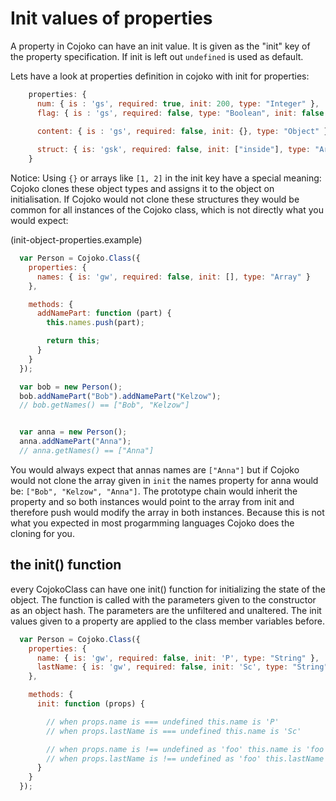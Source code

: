 # Init values of properties

A property in Cojoko can have an init value. It is given as the "init" key of the property specification. If init is left out `undefined` is used as default.

Lets have a look at properties definition in cojoko with init for properties:

```javascript
    properties: {
      num: { is : 'gs', required: true, init: 200, type: "Integer" },
      flag: { is : 'gs', required: false, type: "Boolean", init: false },
  
      content: { is : 'gs', required: false, init: {}, type: "Object" }

      struct: { is: 'gsk', required: false, init: ["inside"], type: "Array<String>"}
    }
```

Notice: Using `{}` or arrays like `[1, 2]` in the init key have a special meaning: Cojoko clones these object types and assigns it to the object on initialisation.
If Cojoko would not clone these structures they would be common for all instances of the Cojoko class, which is not directly what you would expect:

(init-object-properties.example)
```javascript
  var Person = Cojoko.Class({
    properties: {
      names: { is: 'gw', required: false, init: [], type: "Array" }
    },

    methods: {
      addNamePart: function (part) {
        this.names.push(part);

        return this;
      }
    }
  });

  var bob = new Person();
  bob.addNamePart("Bob").addNamePart("Kelzow");
  // bob.getNames() == ["Bob", "Kelzow"]


  var anna = new Person();
  anna.addNamePart("Anna");
  // anna.getNames() == ["Anna"]
```
You would always expect that annas names are `["Anna"]` but if Cojoko would not clone the array given in `init` the names property for anna would be: `["Bob", "Kelzow", "Anna"]`. The prototype chain would inherit the property and so both instances would point to the array from init and therefore  push would modify the array in both instances. Because this is not what you expected in most progarmming languages Cojoko does the cloning for you.

## the init() function 

every CojokoClass can have one init() function for initializing the state of the object. The function is called with the parameters given to the constructor as an object hash. The parameters are the unfiltered and unaltered. The init values given to a property are  applied to the class member variables before.

```javascript
  var Person = Cojoko.Class({
    properties: {
      name: { is: 'gw', required: false, init: 'P', type: "String" },
      lastName: { is: 'gw', required: false, init: 'Sc', type: "String" }
    },

    methods: {
      init: function (props) {

        // when props.name is === undefined this.name is 'P'
        // when props.lastName is === undefined this.name is 'Sc'

        // when props.name is !== undefined as 'foo' this.name is 'foo'
        // when props.lastName is !== undefined as 'foo' this.lastName is 'foo'
      }
    }
  });
```